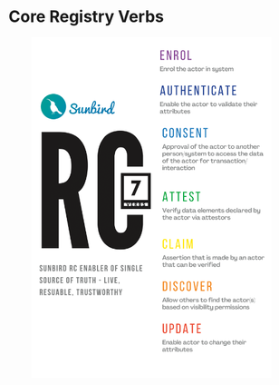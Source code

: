 # Core Registry Verbs

<figure><img src="../.gitbook/assets/RS visit poster RC-1 (1).png" alt=""><figcaption></figcaption></figure>
